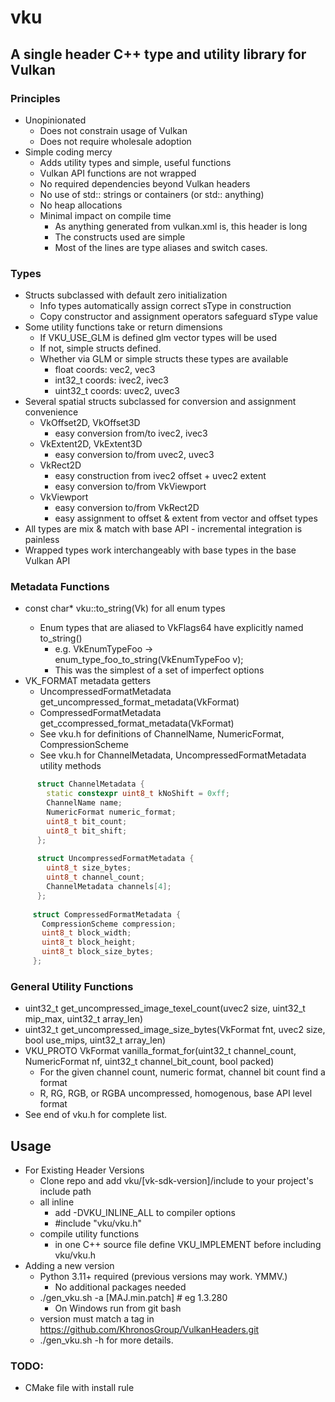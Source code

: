 # vku
## A single header C++ type and utility library for Vulkan
### Principles
* Unopinionated
  * Does not constrain usage of Vulkan
  * Does not require wholesale adoption
* Simple coding mercy
  * Adds utility types and simple, useful functions
  * Vulkan API functions are not wrapped
  * No required dependencies beyond Vulkan headers
  * No use of std:: strings or containers (or std:: anything)
  * No heap allocations
  * Minimal impact on compile time
      * As anything generated from vulkan.xml is, this header is long
      * The constructs used are simple
      * Most of the lines are type aliases and switch cases.

### Types
* Structs subclassed with default zero initialization
    * Info types automatically assign correct sType in construction
    * Copy constructor and assignment operators safeguard sType value
* Some utility functions take or return dimensions
  * If VKU_USE_GLM is defined glm vector types will be used
  * If not, simple structs defined.
  * Whether via GLM or simple structs these types are available
    * float coords: vec2, vec3
    * int32_t coords: ivec2, ivec3
    * uint32_t coords: uvec2, uvec3
* Several spatial structs subclassed for conversion and assignment convenience
    * VkOffset2D, VkOffset3D
      * easy conversion from/to ivec2, ivec3
    * VkExtent2D, VkExtent3D
      * easy conversion to/from uvec2, uvec3
    * VkRect2D
      * easy construction from ivec2 offset + uvec2 extent
      * easy conversion to/from VkViewport
    * VkViewport
      * easy conversion to/from VkRect2D
      * easy assignment to offset & extent from vector and offset types
* All types are mix & match with base API - incremental integration is painless
* Wrapped types work interchangeably with base types in the base Vulkan API

### Metadata Functions
* const char* vku::to_string(Vk<EnumType>) for all enum types
    * Enum types that are aliased to VkFlags64 have explicitly named to_string()
        * e.g. VkEnumTypeFoo -> enum_type_foo_to_string(VkEnumTypeFoo v); 
        * This was the simplest of a set of imperfect options
* VK_FORMAT metadata getters
    * UncompressedFormatMetadata get_uncompressed_format_metadata(VkFormat) 
    * CompressedFormatMetadata get_ccompressed_format_metadata(VkFormat)
    * See vku.h for definitions of ChannelName, NumericFormat, CompressionScheme
    * See vku.h for ChannelMetadata, UncompressedFormatMetadata utility methods
```C++ 
      struct ChannelMetadata {
        static constexpr uint8_t kNoShift = 0xff;
        ChannelName name;
        NumericFormat numeric_format;
        uint8_t bit_count;
        uint8_t bit_shift;
      };
      
      struct UncompressedFormatMetadata {
        uint8_t size_bytes;
        uint8_t channel_count;
        ChannelMetadata channels[4];
      };
      
     struct CompressedFormatMetadata {
       CompressionScheme compression;
       uint8_t block_width;
       uint8_t block_height;
       uint8_t block_size_bytes;
     };      
```

### General Utility Functions
* uint32_t get_uncompressed_image_texel_count(uvec2 size, uint32_t mip_max, uint32_t array_len)
* uint32_t get_uncompressed_image_size_bytes(VkFormat fnt, uvec2 size, bool use_mips, uint32_t array_len)
* VKU_PROTO VkFormat vanilla_format_for(uint32_t channel_count, NumericFormat nf, uint32_t channel_bit_count, bool packed)
    * For the given channel count, numeric format, channel bit count find a format
    * R, RG, RGB, or RGBA uncompressed, homogenous, base API level format
* See end of vku.h for complete list.

## Usage
* For Existing Header Versions
    * Clone repo and add vku/[vk-sdk-version]/include to your project's include path
    * all inline
        * add -DVKU_INLINE_ALL to compiler options
        * #include "vku/vku.h"
    * compile utility functions
       * in one C++ source file define VKU_IMPLEMENT before including vku/vku.h 
* Adding a new version
    * Python 3.11+ required (previous versions may work. YMMV.)
        * No additional packages needed
    * ./gen_vku.sh -a [MAJ.min.patch] # eg 1.3.280
        * On Windows run from git bash 
    * version must match a tag in https://github.com/KhronosGroup/VulkanHeaders.git
    * ./gen_vku.sh -h for more details.

### TODO:
* CMake file with install rule
